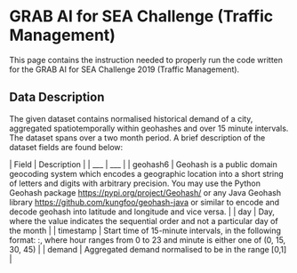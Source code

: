 <h1> GRAB AI for SEA Challenge (Traffic Management) </h1>

This page contains the instruction needed to properly run the code
written for the GRAB AI for SEA Challenge 2019 (Traffic Management).

<h2> Data Description </h2>
The given dataset contains normalised historical demand of a city, 
aggregated spatiotemporally within geohashes and over 15 minute 
intervals. The dataset spans over a two month period. A brief 
description of the dataset fields are found below:

| Field | Description |
| ___ | ___ |
| geohash6 | Geohash is a public domain geocoding system which 
encodes a geographic location into a short string of letters and 
digits with arbitrary precision. You may use the Python Geohash 
package https://pypi.org/project/Geohash/ or any Java Geohash 
library https://github.com/kungfoo/geohash-java or similar to 
encode and decode geohash into latitude and longitude and vice 
versa. |
| day | Day, where the value indicates the sequential order and 
not a particular day of the month |
| timestamp | Start time of 15-minute intervals, in the following
 format: <hour>:<minute>, where hour ranges from 0 to 23 and 
 minute is either one of (0, 15, 30, 45) |
| demand | Aggregated demand normalised to be in the range [0,1] |



